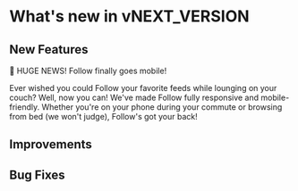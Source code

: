 # What's new in vNEXT_VERSION

## New Features

🎉 HUGE NEWS! Follow finally goes mobile!

Ever wished you could Follow your favorite feeds while lounging on your couch? Well, now you can! We've made Follow fully responsive and mobile-friendly. Whether you're on your phone during your commute or browsing from bed (we won't judge), Follow's got your back!

## Improvements

## Bug Fixes
